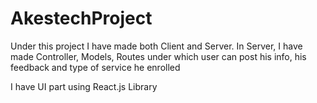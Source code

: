 # AkestechProject

Under this project I have made both Client and Server.
In Server, I have made Controller, Models, Routes under which user can post his info, his feedback and type of service he enrolled

I have UI part using React.js Library
